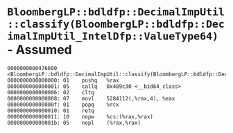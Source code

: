 # `BloombergLP::bdldfp::DecimalImpUtil::classify(BloombergLP::bdldfp::DecimalImpUtil_IntelDfp::ValueType64)` - Assumed

```x86asm
0000000000476600 <BloombergLP::bdldfp::DecimalImpUtil::classify(BloombergLP::bdldfp::DecimalImpUtil_IntelDfp::ValueType64)>:
0000000000000000: 01	pushq	%rax
0000000000000001: 05	callq	0x489c30 <__bid64_class>
0000000000000006: 02	cltq	
0000000000000008: 07	movl	5284112(,%rax,4), %eax
000000000000000f: 01	popq	%rcx
0000000000000010: 01	retq	
0000000000000011: 10	nopw	%cs:(%rax,%rax)
000000000000001b: 05	nopl	(%rax,%rax)
```
